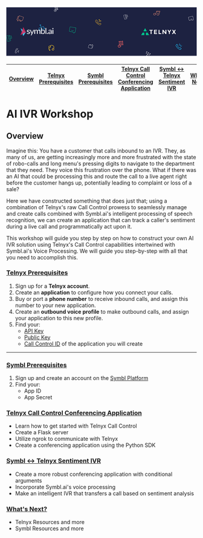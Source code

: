 <img src="./telnyx_symbl.png" width="1080" />

| [Overview](./README.md)  | [Telnyx Prerequisites](./VP2.md) | [Symbl Prerequisites](./VP3.md) | [Telnyx Call Control Conferencing Application](./VP4.md) | [Symbl <-> Telnyx Sentiment IVR](./VP5.md) | [What's Next?](./VP6.md)
| :---: | :---: | :---: | :---: | :---: | :---: |

# AI IVR Workshop

## Overview

Imagine this: You have a customer that calls inbound to an IVR. They, as many of us, are getting increasingly more and more frustrated with the state of robo-calls and long menu's pressing digits to navigate to the department that they need. They voice this frustration over the phone. What if there was an AI that could be processing this and route the call to a live agent right before the customer hangs up, potentially leading to complaint or loss of a sale?

Here we have constructed something that does just that; using a combination of Telnyx's raw Call Control prowess to seamlessly manage and create calls combined with Symbl.ai's intelligent processing of speech recognition, we can create an application that can track a caller's sentiment during a live call and programmatically act upon it. 

This workshop will guide you step by step on how to construct your own AI IVR solution using Telnyx's Call Control capabilities intertwined with Symbl.ai's Voice Processing. We will guide you step-by-step with all that you need to accomplish this.

### [Telnyx Prerequisites](./VP2.md)

1. Sign up for a <strong>Telnyx account</strong>.
2. Create an <strong>application</strong> to configure how you connect your calls.
3. Buy or port a <strong>phone number</strong> to receive inbound calls, and assign this number to your new application.
4. Create an <strong>outbound voice profile</strong> to make outbound calls, and assign your application to this new profile.
5. Find your:
    * [API Key](https://portal.telnyx.com/#/app/api-keys)
    * [Public Key](https://portal.telnyx.com/#/app/api-keys/public-key)
    * [Call Control ID](https://portal.telnyx.com/#/app/call-control/applications) of the application you will create
***

### [Symbl Prerequisites](./VP3.md)

1. Sign up and create an account on the [Symbl Platform](https://platform.symbl.ai/#/login)
2. Find your:
    * App ID
    * App Secret

### [Telnyx Call Control Conferencing Application](./VP4.md)

* Learn how to get started with Telnyx Call Control
* Create a Flask server
* Utilize ngrok to communicate with Telnyx
* Create a conferencing application using the Python SDK

### [Symbl <-> Telnyx Sentiment IVR](./VP5.md)

* Create a more robust conferencing application with conditional arguments
* Incorporate Symbl.ai's voice processing
* Make an intelligent IVR that transfers a call based on sentiment analysis

### [What's Next?](./VP6.md)
* Telnyx Resources and more
* Symbl Resources and more

